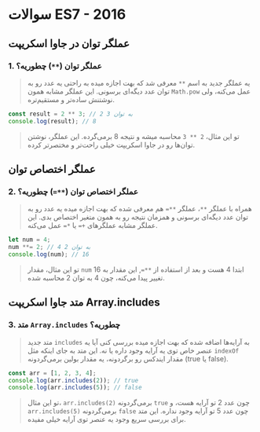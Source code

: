 # سوالات ES7 - 2016

## عملگر توان در جاوا اسکریپت

### 1. عملگر توان (`**`) چطوریه؟
> یه عملگر جدید به اسم `**` معرفی شد که بهت اجازه میده به راحتی یه عدد رو به توان عدد دیگه‌ای برسونی. این عملگر مشابه همون `Math.pow` عمل می‌کنه، ولی نوشتنش ساده‌تر و مستقیم‌تره.
```javascript
const result = 2 ** 3; // 2 به توان 3
console.log(result); // 8
```
> تو این مثال، `2 ** 3` محاسبه میشه و نتیجه 8 برمی‌گرده. این عملگر، نوشتن توان‌ها رو در جاوا اسکریپت خیلی راحت‌تر و مختصرتر کرده.

## عملگر اختصاص توان

### 2. عملگر اختصاص توان (`**=`) چطوریه؟
> همراه با عملگر `**`، عملگر `**=` هم معرفی شده که بهت اجازه میده یه عدد رو به توان عدد دیگه‌ای برسونی و همزمان نتیجه رو به همون متغیر اختصاص بدی. این عملگر مشابه عملگرهای `+=` یا `*=` عمل می‌کنه.
```javascript
let num = 4;
num **= 2; // 4 به توان 2
console.log(num); // 16
```
> تو این مثال، مقدار `num` ابتدا 4 هست و بعد از استفاده از `**=`, این مقدار به 16 تغییر پیدا می‌کنه، چون 4 به توان 2 محاسبه شده.

## متد جاوا اسکریپت Array.includes

### 3. متد `Array.includes` چطوریه؟
> متد جدید `includes` به آرایه‌ها اضافه شده که بهت اجازه میده بررسی کنی آیا یه عنصر خاص توی یه آرایه وجود داره یا نه. این متد به جای اینکه مثل `indexOf` مقدار ایندکس رو برگردونه، یه مقدار بولین برمی‌گردونه (true یا false).
```javascript
const arr = [1, 2, 3, 4];
console.log(arr.includes(2)); // true
console.log(arr.includes(5)); // false
```
> تو این مثال، `arr.includes(2)` برمی‌گردونه `true` چون عدد 2 تو آرایه هست، و `arr.includes(5)` برمی‌گردونه `false` چون عدد 5 تو آرایه وجود نداره. این متد برای بررسی سریع وجود یه عنصر توی آرایه خیلی مفیده.
